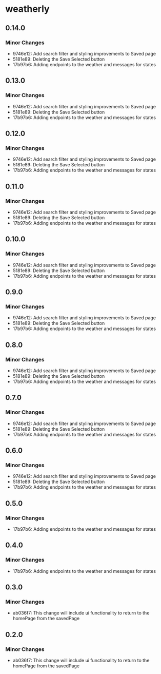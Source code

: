 # weatherly

## 0.14.0

### Minor Changes

- 9746e12: Add search filter and styling improvements to Saved page
- 5181e89: Deleting the Save Selected button
- 17b97b6: Adding endpoints to the weather and messages for states

## 0.13.0

### Minor Changes

- 9746e12: Add search filter and styling improvements to Saved page
- 5181e89: Deleting the Save Selected button
- 17b97b6: Adding endpoints to the weather and messages for states

## 0.12.0

### Minor Changes

- 9746e12: Add search filter and styling improvements to Saved page
- 5181e89: Deleting the Save Selected button
- 17b97b6: Adding endpoints to the weather and messages for states

## 0.11.0

### Minor Changes

- 9746e12: Add search filter and styling improvements to Saved page
- 5181e89: Deleting the Save Selected button
- 17b97b6: Adding endpoints to the weather and messages for states

## 0.10.0

### Minor Changes

- 9746e12: Add search filter and styling improvements to Saved page
- 5181e89: Deleting the Save Selected button
- 17b97b6: Adding endpoints to the weather and messages for states

## 0.9.0

### Minor Changes

- 9746e12: Add search filter and styling improvements to Saved page
- 5181e89: Deleting the Save Selected button
- 17b97b6: Adding endpoints to the weather and messages for states

## 0.8.0

### Minor Changes

- 9746e12: Add search filter and styling improvements to Saved page
- 5181e89: Deleting the Save Selected button
- 17b97b6: Adding endpoints to the weather and messages for states

## 0.7.0

### Minor Changes

- 9746e12: Add search filter and styling improvements to Saved page
- 5181e89: Deleting the Save Selected button
- 17b97b6: Adding endpoints to the weather and messages for states

## 0.6.0

### Minor Changes

- 9746e12: Add search filter and styling improvements to Saved page
- 5181e89: Deleting the Save Selected button
- 17b97b6: Adding endpoints to the weather and messages for states

## 0.5.0

### Minor Changes

- 17b97b6: Adding endpoints to the weather and messages for states

## 0.4.0

### Minor Changes

- 17b97b6: Adding endpoints to the weather and messages for states

## 0.3.0

### Minor Changes

- ab036f7: This change will include ui functionality to return to the homePage from the savedPage

## 0.2.0

### Minor Changes

- ab036f7: This change will include ui functionality to return to the homePage from the savedPage
